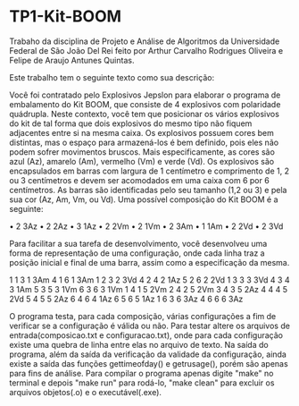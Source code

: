 # TP1-Kit-BOOM

Trabaho da disciplina de Projeto e Análise de Algoritmos da Universidade Federal de São João Del Rei 
feito por Arthur Carvalho Rodrigues Oliveira e Felipe de Araujo Antunes Quintas.

Este trabalho tem o seguinte texto como sua descrição:

Você foi contratado pelo Explosivos Jepslon para elaborar o programa de embalamento do Kit
BOOM, que consiste de 4 explosivos com polaridade quádrupla. Neste contexto, você tem que
posicionar os vários explosivos do kit de tal forma que dois explosivos do mesmo tipo não fiquem
adjacentes entre si na mesma caixa. Os explosivos possuem cores bem distintas, mas o espaço
para armazená-los é bem definido, pois eles não podem sofrer movimentos bruscos.
Mais especificamente, as cores são azul (Az), amarelo (Am), vermelho (Vm) e verde (Vd). Os
explosivos são encapsulados em barras com largura de 1 centímetro e comprimento de 1, 2 ou
3 centímetros e devem ser acomodados em uma caixa com 6 por 6 centímetros. As barras são
identificadas pelo seu tamanho (1,2 ou 3) e pela sua cor (Az, Am, Vm, ou Vd). Uma possível
composição do Kit BOOM é a seguinte:

• 2 3Az
• 2 2Az
• 3 1Az
• 2 2Vm
• 2 1Vm
• 2 3Am
• 1 1Am
• 2 2Vd
• 2 3Vd

Para facilitar a sua tarefa de desenvolvimento, você desenvolveu uma forma de representação
de uma configuração, onde cada linha traz a posição inicial e final de uma barra, assim como a
especificação da mesma.

1 1 3 1 3Am
4 1 6 1 3Am
1 2 3 2 3Vd
4 2 4 2 1Az
5 2 6 2 2Vd
1 3 3 3 3Vd
4 3 4 3 1Am
5 3 5 3 1Vm
6 3 6 3 1Vm
1 4 1 5 2Vm
2 4 2 5 2Vm
3 4 3 5 2Az
4 4 4 5 2Vd
5 4 5 5 2Az
6 4 6 4 1Az
6 5 6 5 1Az
1 6 3 6 3Az
4 6 6 6 3Az

O programa testa, para cada composição, várias configurações a fim de verificar se a configuração é válida ou não. Para testar altere os arquivos de entrada(composicao.txt e configuracao.txt), onde para cada configuração existe uma quebra de linha entre elas no arquivo de texto. Na saída do programa, além da saída da verificação da validade da configuração, ainda existe a saída das funções gettimeofday() e getrusage(), porém são apenas para fins de análise.
Para compilar o programa apenas digite "make" no terminal e depois "make run" para rodá-lo, "make clean" para excluir os arquivos objetos(.o) e o executável(.exe).